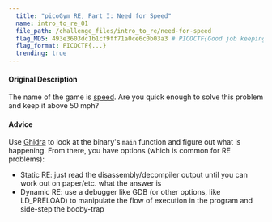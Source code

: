 ```yaml
---
  title: "picoGym RE, Part I: Need for Speed"
  name: intro_to_re_01
  file_path: /challenge_files/intro_to_re/need-for-speed
  flag_MD5: 493e3603dc1b1cf9ff71a0ce6c0b03a3 # PICOCTF{Good job keeping bus #24c43740 speeding along!}
  flag_format: PICOCTF{...}
  trending: true
---
```

#### Original Description
<p>The name of the game is <a href="https://www.youtube.com/watch?v=8piqd2BWeGI">speed</a>.
Are you quick enough to solve this problem and keep it above 50 mph?</p>

#### Advice
<p>Use <a href="https://ghidra-sre.org/">Ghidra</a> to look at the binary's <code>main</code> function and figure out what is happening.
From there, you have options (which is common for RE problems):
<ul>
  <li>Static RE: just read the disassembly/decompiler output until you can work out on paper/etc. what the answer is
  <li>Dynamic RE: use a debugger like GDB (or other options, like LD_PRELOAD) to manipulate the flow of execution in the program and side-step the booby-trap
</ul></p>